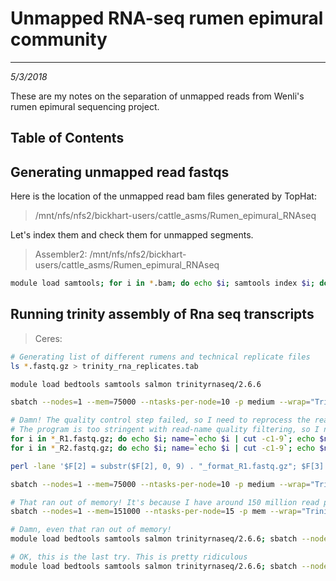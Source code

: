 # Unmapped RNA-seq rumen epimural community
---
*5/3/2018*

These are my notes on the separation of unmapped reads from Wenli's rumen epimural sequencing project.

## Table of Contents


## Generating unmapped read fastqs

Here is the location of the unmapped read bam files generated by TopHat:

> /mnt/nfs/nfs2/bickhart-users/cattle_asms/Rumen_epimural_RNAseq

Let's index them and check them for unmapped segments.

> Assembler2: /mnt/nfs/nfs2/bickhart-users/cattle_asms/Rumen_epimural_RNAseq

```bash
module load samtools; for i in *.bam; do echo $i; samtools index $i; done


```

## Running trinity assembly of Rna seq transcripts

> Ceres:

```bash
# Generating list of different rumens and technical replicate files
ls *.fastq.gz > trinity_rna_replicates.tab

module load bedtools samtools salmon trinityrnaseq/2.6.6

sbatch --nodes=1 --mem=75000 --ntasks-per-node=10 -p medium --wrap="Trinity --seqType fq --max_memory 75G --CPU 10 --trimmomatic --output trinity_epimural_assembly --samples_file trinity_rna_replicates.tab"

# Damn! The quality control step failed, so I need to reprocess the reads.
# The program is too stringent with read-name quality filtering, so I need to reprocess all of the reads
for i in *_R1.fastq.gz; do echo $i; name=`echo $i | cut -c1-9`; echo $name; sbatch -p short process_read_name.pl $i 1 $name"_format_R1.fastq"; done
for i in *_R2.fastq.gz; do echo $i; name=`echo $i | cut -c1-9`; echo $name; sbatch -p short process_read_name.pl $i 2 $name"_format_R2.fastq"; done

perl -lane '$F[2] = substr($F[2], 0, 9) . "_format_R1.fastq.gz"; $F[3] = substr($F[3], 0, 9) . "_format_R2.fastq.gz"; print join("\t", @F);' < trinity_rna_replicates.tab > trinity_rna_replicates.reformat.tab

sbatch --nodes=1 --mem=75000 --ntasks-per-node=10 -p medium --wrap="Trinity --seqType fq --max_memory 75G --CPU 10 --trimmomatic --output trinity_epimural_rerun --samples_file trinity_rna_replicates.reformat.tab"

# That ran out of memory! It's because I have around 150 million read pairs and I need 1 gig per read pair
sbatch --nodes=1 --mem=151000 --ntasks-per-node=15 -p mem --wrap="Trinity --seqType fq --max_memory 150G --CPU 15 --trimmomatic --output trinity_epimural_highmem --samples_file trinity_rna_replicates.reformat.tab"

# Damn, even that ran out of memory!
module load bedtools samtools salmon trinityrnaseq/2.6.6; sbatch --nodes=1 --mem=300000 --ntasks-per-node=15 -p mem --wrap="Trinity --seqType fq --max_memory 300G --CPU 15 --trimmomatic --output trinity_epimural_highermem --samples_file trinity_rna_replicates.reformat.tab"

# OK, this is the last try. This is pretty ridiculous
module load bedtools samtools salmon trinityrnaseq/2.6.6; sbatch --nodes=1 --mem=500000 --ntasks-per-node=20 -p mem --wrap="Trinity --seqType fq --max_memory 500G --CPU 20 --trimmomatic --output trinity_epimural_highestmem --samples_file trinity_rna_replicates.reformat.tab"
```